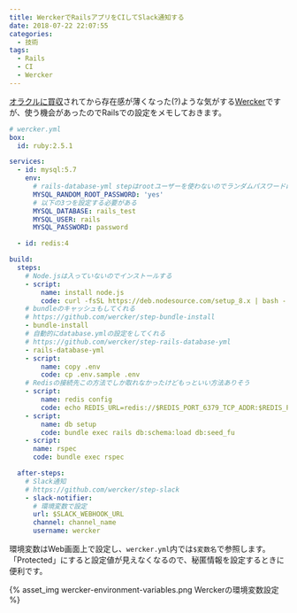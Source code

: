 ```yaml
---
title: WerckerでRailsアプリをCIしてSlack通知する
date: 2018-07-22 22:07:55
categories:
  - 技術
tags:
  - Rails
  - CI
  - Wercker
---
```


[オラクルに買収](https://jp.techcrunch.com/2017/04/18/20170417developer-tools-startup-wrecker-has-been-acquired-by-oracle/)されてから存在感が薄くなった(?)ような気がする[Wercker](http://www.wercker.com/)ですが、使う機会があったのでRailsでの設定をメモしておきます。

```yaml
# wercker.yml
box:
  id: ruby:2.5.1

services:
  - id: mysql:5.7
    env:
      # rails-database-yml stepはrootユーザーを使わないのでランダムパスワードにしておく
      MYSQL_RANDOM_ROOT_PASSWORD: 'yes'
      # 以下の3つを設定する必要がある
      MYSQL_DATABASE: rails_test
      MYSQL_USER: rails
      MYSQL_PASSWORD: password

  - id: redis:4

build:
  steps:
    # Node.jsは入っていないのでインストールする
    - script:
        name: install node.js
        code: curl -fsSL https://deb.nodesource.com/setup_8.x | bash - && apt-get install -qq nodejs
    # bundleのキャッシュもしてくれる
    # https://github.com/wercker/step-bundle-install
    - bundle-install
    # 自動的にdatabase.ymlの設定をしてくれる
    # https://github.com/wercker/step-rails-database-yml
    - rails-database-yml
    - script:
        name: copy .env
        code: cp .env.sample .env
    # Redisの接続先この方法でしか取れなかったけどもっといい方法ありそう
    - script:
        name: redis config
        code: echo REDIS_URL=redis://$REDIS_PORT_6379_TCP_ADDR:$REDIS_PORT_6379_TCP_PORT >> .env
    - script:
        name: db setup
        code: bundle exec rails db:schema:load db:seed_fu
    - script:
      name: rspec
      code: bundle exec rspec

  after-steps:
    # Slack通知
    # https://github.com/wercker/step-slack
    - slack-notifier:
      # 環境変数で設定
      url: $SLACK_WEBHOOK_URL
      channel: channel_name
      username: wercker
```

環境変数はWeb画面上で設定し、`wercker.yml`内では`$変数名`で参照します。「Protected」にすると設定値が見えなくなるので、秘匿情報を設定するときに便利です。

{% asset_img wercker-environment-variables.png Werckerの環境変数設定 %}
